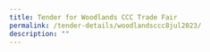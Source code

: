 ```yaml
---
title: Tender for Woodlands CCC Trade Fair
permalink: /tender-details/woodlandsccc8jul2023/
description: ""
---
```

